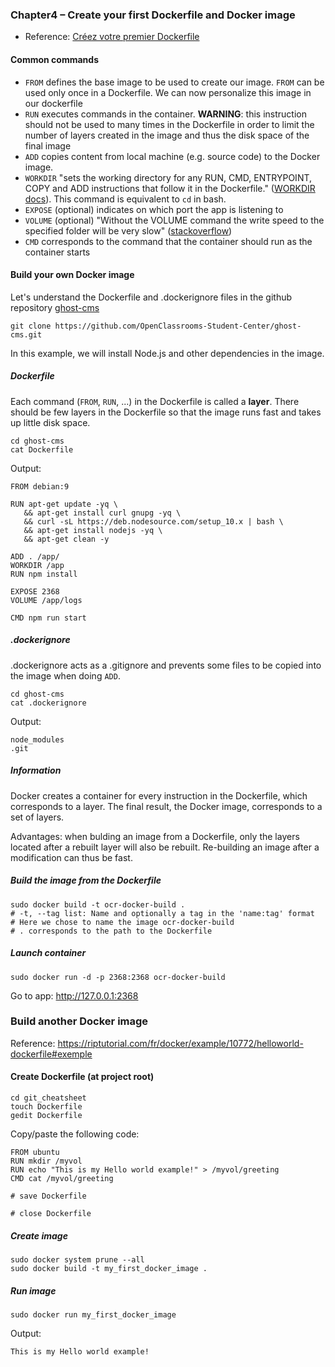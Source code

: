### Chapter4 – Create your first Dockerfile and Docker image

- Reference: [Créez votre premier Dockerfile](https://openclassrooms.com/fr/courses/2035766-optimisez-votre-deploiement-en-creant-des-conteneurs-avec-docker/6211517-creez-votre-premier-dockerfile)

#### Common commands

- `FROM` defines the base image to be used to create our image. `FROM` can be used only once in a Dockerfile. We can now personalize this image in our dockerfile
- `RUN` executes commands in the container. **WARNING**: this instruction should not be used to many times in the Dockerfile in order to limit the number of layers created in the image and thus the disk space of the final image
- `ADD` copies content from local machine (e.g. source code) to the Docker image.
- `WORKDIR` "sets the working directory for any RUN, CMD, ENTRYPOINT, COPY and ADD instructions that follow it in the Dockerfile." ([WORKDIR docs](https://docs.docker.com/engine/reference/builder/#workdir)). This command is equivalent to `cd` in bash.
- `EXPOSE` (optional) indicates on which port the app is listening to
- `VOLUME` (optional) "Without the VOLUME command the write speed to the specified folder will be very slow" ([stackoverflow](https://stackoverflow.com/questions/41935435/understanding-volume-instruction-in-dockerfile))
- `CMD` corresponds to the command that the container should run as the container starts

#### Build your own Docker image

Let's understand the Dockerfile and .dockerignore files in the github repository [ghost-cms](https://github.com/OpenClassrooms-Student-Center/ghost-cms)

```
git clone https://github.com/OpenClassrooms-Student-Center/ghost-cms.git
```

In this example, we will install Node.js and other dependencies in the image.

##### Dockerfile

Each command (`FROM`, `RUN`, ...) in the Dockerfile is called a **layer**. There should be few layers in the Dockerfile so that the image runs fast and takes up little disk space.

```
cd ghost-cms
cat Dockerfile
```

Output:

```
FROM debian:9

RUN apt-get update -yq \
   && apt-get install curl gnupg -yq \
   && curl -sL https://deb.nodesource.com/setup_10.x | bash \
   && apt-get install nodejs -yq \
   && apt-get clean -y

ADD . /app/
WORKDIR /app
RUN npm install

EXPOSE 2368
VOLUME /app/logs

CMD npm run start
```

##### .dockerignore

.dockerignore acts as a .gitignore and prevents some files to be copied into the image when doing `ADD`.

```
cd ghost-cms
cat .dockerignore
```

Output:

```
node_modules
.git
```

##### Information

Docker creates a container for every instruction in the Dockerfile, which corresponds to a layer. The final result, the Docker image, corresponds to a set of layers.

Advantages: when bulding an image from a Dockerfile, only the layers located after a rebuilt layer will also be rebuilt. Re-building an image after a modification can thus be fast.

##### Build the image from the Dockerfile

```
sudo docker build -t ocr-docker-build .
# -t, --tag list: Name and optionally a tag in the 'name:tag' format
# Here we chose to name the image ocr-docker-build
# . corresponds to the path to the Dockerfile
```

##### Launch container

```
sudo docker run -d -p 2368:2368 ocr-docker-build
```

Go to app: http://127.0.0.1:2368

### Build another Docker image

Reference: https://riptutorial.com/fr/docker/example/10772/helloworld-dockerfile#exemple

#### Create Dockerfile (at project root)

```
cd git_cheatsheet
touch Dockerfile
gedit Dockerfile
```

Copy/paste the following code:

```
FROM ubuntu
RUN mkdir /myvol
RUN echo "This is my Hello world example!" > /myvol/greeting
CMD cat /myvol/greeting
```

```
# save Dockerfile
```

```
# close Dockerfile
```

##### Create image

```
sudo docker system prune --all
sudo docker build -t my_first_docker_image .
```

##### Run image

```
sudo docker run my_first_docker_image
```

Output:

```
This is my Hello world example!
```